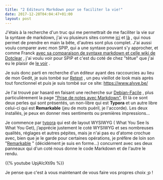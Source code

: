 ```yaml
---
title: "2 Editeurs Markdown pour se faciliter la vie!"
date: 2017-12-28T04:04:47+01:00
layout: post
---
```


J'étais à la recherche d'un truc qui me permettrait de me faciliter la vie sur la syntaxe de markdown, j'ai vu plusieurs sites comme [ici](https://openclassrooms.com/courses/redigez-en-markdown) et [là](https://blog.wax-o.com/2014/04/tutoriel-un-guide-pour-bien-commencer-avec-markdown/) , qui nous permet de prendre en main la bête, d'autres sont plus complet. J'ai aussi voulu comparer avec mon SPIP, qui a une syntaxe pouvant s'y approcher, et comme Franck [avec sa comparaison de syntaxe markdown et celle wiki de Dotclear](https://open-time.net/post/2014/01/09/Markdown-vs-Wiki-Dotclear) , j'ai voulu voir pour SPIP et c'est du coté de chez "têtue" que j'ai eu le plaisir de [le voir](http://romy.tetue.net/syntaxe-spip-versus-markdown) .

Je suis donc parti en recherche d'un éditeur ayant des raccourcies au lieu de mon Gedit, je suis tombé sur [Retext](https://websetnet.com/fr/markdown-restructuredtext-editor-retext-sees-release/) , un peu vieillot de look mais après tout fonctionnel et puis je suis tombé sur ce site:
https://www.alyve.be/

Je l'ai trouvé par hasard en faisant une recherche sur [Debian-Facile](https://debian-facile.org/) , plus particulièrement la page ["Prise de notes avec Markdown"](https://www.alyve.be/prise-de-notes-avec-markdown.html). Et là ce sont deux perles qui sont présentés, un non-libre qui est **Typora** et un autre libre celui-ci qui est **Remarkable** (jeu de mots puéril, je l'accorde). Les deux installés, je peux en donner mes sentiments ou premières impressions...

Je commence par [typora](https://typora.io/) qui est de layout WYSIWYG ( What You See Is What You Get), j’apprécie justement le coté WYSIWYG et ses nombreuses qualités, réglages et autres pépites, mais je n'ai pas eu d'atome crochue avec, bien que je le garde pour certaines opérations, je préfère de loin son "[Remarkable](https://remarkableapp.github.io/linux.html) " (décidément je suis en forme...) concurrent avec ses deux panneaux qui d'un coté nous donne le code Markdown et de l'autre le rendu.

{{% youtube UpjAIcXti9s %}}

Je pense que c'est à vous maintenant de vous faire vos propres choix ;p !
